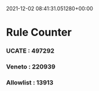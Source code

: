 2021-12-02 08:41:31.051280+00:00
# Rule Counter 
 ### UCATE : 497292

 ### Veneto : 220939

 ### Allowlist : 13913